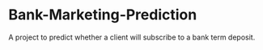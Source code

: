 # Bank-Marketing-Prediction
A project to predict whether a client will subscribe to a bank term deposit.
